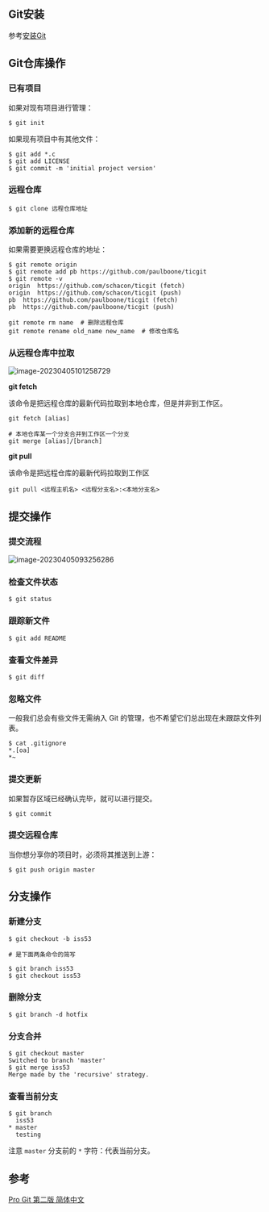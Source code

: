 ## Git安装

参考[安装Git](https://www.runoob.com/git/git-install-setup.html)

## Git仓库操作

### 已有项目

如果对现有项目进行管理：

```shell
$ git init
```

如果现有项目中有其他文件：

```shell
$ git add *.c
$ git add LICENSE
$ git commit -m 'initial project version'
```

### 远程仓库

```shell
$ git clone 远程仓库地址
```

### 添加新的远程仓库

如果需要更换远程仓库的地址：

```shell
$ git remote origin
$ git remote add pb https://github.com/paulboone/ticgit
$ git remote -v
origin	https://github.com/schacon/ticgit (fetch)
origin	https://github.com/schacon/ticgit (push)
pb	https://github.com/paulboone/ticgit (fetch)
pb	https://github.com/paulboone/ticgit (push)
```

```shell
git remote rm name  # 删除远程仓库
git remote rename old_name new_name  # 修改仓库名
```

### 从远程仓库中拉取

![image-20230405101258729](https://blog-1300853183.cos.ap-chengdu.myqcloud.com/img/image-20230405101258729.png)

**git fetch**

该命令是把远程仓库的最新代码拉取到本地仓库，但是并非到工作区。

```shell
git fetch [alias]

# 本地仓库某一个分支合并到工作区一个分支
git merge [alias]/[branch]
```

**git pull**

该命令是把远程仓库的最新代码拉取到工作区

```shell
git pull <远程主机名> <远程分支名>:<本地分支名>
```

## 提交操作

### 提交流程

![image-20230405093256286](https://blog-1300853183.cos.ap-chengdu.myqcloud.com/img/image-20230405093256286.png)

### 检查文件状态

```shell
$ git status
```

### 跟踪新文件

```shell
$ git add README
```

### 查看文件差异

```shell
$ git diff
```

### 忽略文件

一般我们总会有些文件无需纳入 Git 的管理，也不希望它们总出现在未跟踪文件列表。

```shell
$ cat .gitignore
*.[oa]
*~
```

### 提交更新

如果暂存区域已经确认完毕，就可以进行提交。

```shell
$ git commit
```

### 提交远程仓库

当你想分享你的项目时，必须将其推送到上游：

```shell
$ git push origin master
```

## 分支操作

### 新建分支

```shell
$ git checkout -b iss53

# 是下面两条命令的简写

$ git branch iss53
$ git checkout iss53
```

### 删除分支

```shell
$ git branch -d hotfix
```

### 分支合并

```shell
$ git checkout master
Switched to branch 'master'
$ git merge iss53
Merge made by the 'recursive' strategy.
```

### 查看当前分支

```shell
$ git branch
  iss53
* master
  testing
```

注意 `master` 分支前的 `*` 字符：代表当前分支。

## 参考

[Pro Git 第二版 简体中文](https://bingohuang.gitbooks.io/progit2/content/)